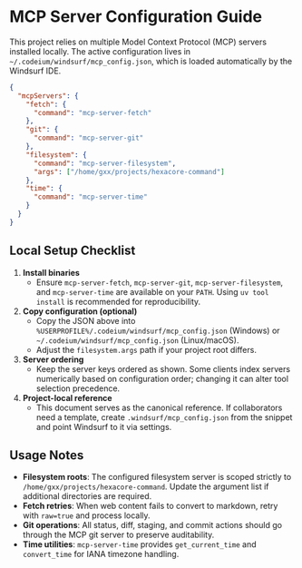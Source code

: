 # MCP Server Configuration Guide

This project relies on multiple Model Context Protocol (MCP) servers installed locally. The active configuration lives in `~/.codeium/windsurf/mcp_config.json`, which is loaded automatically by the Windsurf IDE.

```json
{
  "mcpServers": {
    "fetch": {
      "command": "mcp-server-fetch"
    },
    "git": {
      "command": "mcp-server-git"
    },
    "filesystem": {
      "command": "mcp-server-filesystem",
      "args": ["/home/gxx/projects/hexacore-command"]
    },
    "time": {
      "command": "mcp-server-time"
    }
  }
}
```

## Local Setup Checklist

1. **Install binaries**
   - Ensure `mcp-server-fetch`, `mcp-server-git`, `mcp-server-filesystem`, and `mcp-server-time` are available on your `PATH`. Using `uv tool install` is recommended for reproducibility.
2. **Copy configuration (optional)**
   - Copy the JSON above into `%USERPROFILE%/.codeium/windsurf/mcp_config.json` (Windows) or `~/.codeium/windsurf/mcp_config.json` (Linux/macOS).
   - Adjust the `filesystem.args` path if your project root differs.
3. **Server ordering**
   - Keep the server keys ordered as shown. Some clients index servers numerically based on configuration order; changing it can alter tool selection precedence.
4. **Project-local reference**
   - This document serves as the canonical reference. If collaborators need a template, create `.windsurf/mcp_config.json` from the snippet and point Windsurf to it via settings.

## Usage Notes

- **Filesystem roots**: The configured filesystem server is scoped strictly to `/home/gxx/projects/hexacore-command`. Update the argument list if additional directories are required.
- **Fetch retries**: When web content fails to convert to markdown, retry with `raw=true` and process locally.
- **Git operations**: All status, diff, staging, and commit actions should go through the MCP git server to preserve auditability.
- **Time utilities**: `mcp-server-time` provides `get_current_time` and `convert_time` for IANA timezone handling.
